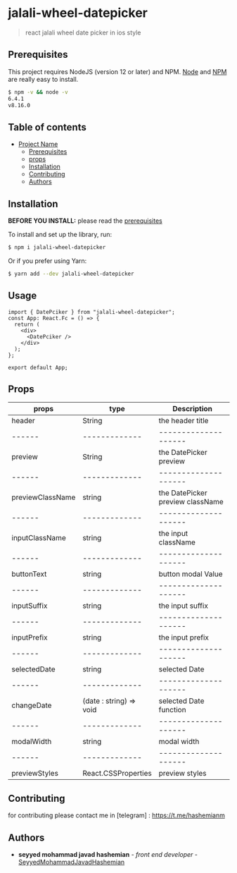 # jalali-wheel-datepicker

> react jalali wheel date picker in ios style


## Prerequisites

This project requires NodeJS (version 12 or later) and NPM.
[Node](http://nodejs.org/) and [NPM](https://npmjs.org/) are really easy to install.

```sh
$ npm -v && node -v
6.4.1
v8.16.0
```

## Table of contents

- [Project Name](#project-name)
  - [Prerequisites](#prerequisites)
  - [props](#props)
  - [Installation](#installation)
  - [Contributing](#contributing)
  - [Authors](#authors)

## Installation

**BEFORE YOU INSTALL:** please read the [prerequisites](#prerequisites)

To install and set up the library, run:

```sh
$ npm i jalali-wheel-datepicker
```

Or if you prefer using Yarn:

```sh
$ yarn add --dev jalali-wheel-datepicker
```

## Usage

```tsx
import { DatePciker } from "jalali-wheel-datepicker";
const App: React.Fc = () => {
  return (
    <div>
      <DatePciker />
    </div>
  );
};

export default App;
```

## Props

| props            | type                    | Description                      |
| ---------------- | ----------------------- | -------------------------------- |
| header           | String                  | the header title                 |
| ------           | -------------           | --------------------             |
| preview          | String                  | the DatePicker preview           |
| ------           | -------------           | --------------------             |
| previewClassName | string                  | the DatePicker preview className |
| ------           | -------------           | --------------------             |
| inputClassName   | string                  | the input className              |
| ------           | -------------           | --------------------             |
| buttonText       | string                  | button modal Value               |
| ------           | -------------           | --------------------             |
| inputSuffix      | string                  | the input suffix                 |
| ------           | -------------           | --------------------             |
| inputPrefix      | string                  | the input prefix                 |
| ------           | -------------           | --------------------             |
| selectedDate     | string                  | selected Date                    |
| ------           | -------------           | --------------------             |
| changeDate       | (date : string) => void | selected Date function           |
| ------           | -------------           | --------------------             |
| modalWidth       | string                  | modal width                      |
| ------           | -------------           | --------------------             |
| previewStyles    | React.CSSProperties     | preview styles                   |

## Contributing

for contributing please contact me in [telegram] : https://t.me/hashemianm

## Authors

- **seyyed mohammad javad hashemian** - _front end developer_ - [SeyyedMohammadJavadHashemian](https://github.com/mjhashemian)
